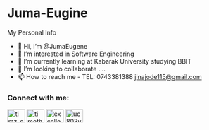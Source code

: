 # Juma-Eugine
My Personal Info
- 👋 Hi, I’m @JumaEugene
- 👀 I’m interested in Software Engineering 
- 🌱 I’m currently learning at Kabarak University studying BBIT
- 💞️ I’m looking to collaborate ....
- 📫 How to reach me - TEL: 0743381388 jinajode115@gmail.com

<h3 align="left">Connect with me:</h3>
<p align="left">
<a href="https://twitter.com/JUMAEugene1"target="blank"><img align="center" src="https://raw.githubusercontent.com/rahuldkjain/github-profile-readme-generator/master/src/images/icons/Social/twitter.svg" alt="timz_owen" height="30" width="40" /></a>
<a href="https://www.linkedin.com/in/<>/target="blank"><img align="center" src="https://raw.githubusercontent.com/rahuldkjain/github-profile-readme-generator/master/src/images/icons/Social/linked-in-alt.svg" alt="timothy-owen-465895169" height="30" width="40" /></a>
<a href="https://www.facebook.com/Jin Juma" target="blank"><img align="center" src="https://raw.githubusercontent.com/rahuldkjain/github-profile-readme-generator/master/src/images/icons/Social/facebook.svg" alt="excellencymaswan.owen" height="30" width="40" /></a>
<a href="https://www.youtube.com/channel/EugneJumaAjode" target="blank"><img align="center" src="https://raw.githubusercontent.com/rahuldkjain/github-profile-readme-generator/master/src/images/icons/Social/youtube.svg" alt="uc803y7odbsapftp4wu1ufva" height="30" width="40" /></a>
</p>


